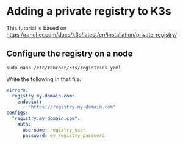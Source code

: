 # Adding a private registry to K3s

This tutorial is based on https://rancher.com/docs/k3s/latest/en/installation/private-registry/

## Configure the registry on a node
```sudo nano /etc/rancher/k3s/registries.yaml```

Write the following in that file:

```yml
mirrors:
  registry.my-domain.com:
    endpoint:
      - "https://registry.my-domain.com"
configs:
  "registry.my-domain.com":
    auth:
      username: registry_user
      password: my_registry_password
```
